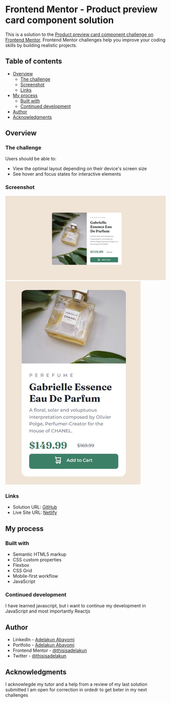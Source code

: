 # Frontend Mentor - Product preview card component solution

This is a solution to the [Product preview card component challenge on Frontend Mentor](https://www.frontendmentor.io/challenges/product-preview-card-component-GO7UmttRfa). Frontend Mentor challenges help you improve your coding skills by building realistic projects. 

## Table of contents

- [Overview](#overview)
  - [The challenge](#the-challenge)
  - [Screenshot](#screenshot)
  - [Links](#links)
- [My process](#my-process)
  - [Built with](#built-with)
  - [Continued development](#continued-development)
- [Author](#author)
- [Acknowledgments](#acknowledgments)


## Overview

### The challenge

Users should be able to:

- View the optimal layout depending on their device's screen size
- See hover and focus states for interactive elements

### Screenshot

![](./Screenshots/Perfume%20Desktop%20.jpg)
![](./Screenshots/Perfume%20Mobile%20.jpg)

### Links

- Solution URL: [GitHub](https://github.com/thisisadelakun/Product-preview-card)
- Live Site URL: [Netlify](https://adelakunpreviewcard.netlify.app/)

## My process

### Built with

- Semantic HTML5 markup
- CSS custom properties
- Flexbox
- CSS Grid
- Mobile-first workflow
- JavaScript 

### Continued development

I have learned javascript, but i want to continue my development in JavaScript and most importantly Reactjs


## Author

- LinkedIn - [Adelakun Abayomi](https://www.linkedin.com/in/abayomi-adelakun-897227178/)
- Portfolio - [Adelakun Abayomi](https://adelakunportfolio.netlify.app/)
- Frontend Mentor - [@thisisadelakun](https://www.frontendmentor.io/profile/thisisadelakun)
- Twitter - [@thisisadelakun](https://www.twitter.com/thisisadelakun)

## Acknowledgments

I acknowlegde my tutor and a help from a review of my last solution submitted
I am open for correction in ordedr to get beter in my next challenges
